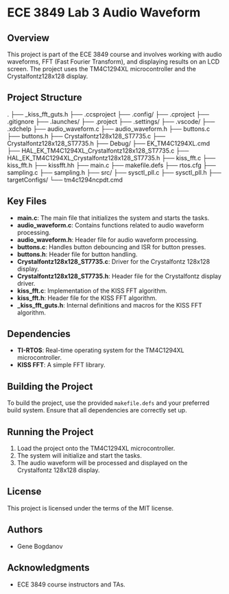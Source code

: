 # ECE 3849 Lab 3 Audio Waveform

## Overview

This project is part of the ECE 3849 course and involves working with audio waveforms, FFT (Fast Fourier Transform), and displaying results on an LCD screen. The project uses the TM4C1294XL microcontroller and the Crystalfontz128x128 display.

## Project Structure

. ├── _kiss_fft_guts.h ├── .ccsproject ├── .config/ ├── .cproject ├── .gitignore ├── .launches/ ├── .project ├── .settings/ ├── .vscode/ ├── .xdchelp ├── audio_waveform.c ├── audio_waveform.h ├── buttons.c ├── buttons.h ├── Crystalfontz128x128_ST7735.c ├── Crystalfontz128x128_ST7735.h ├── Debug/ ├── EK_TM4C1294XL.cmd ├── HAL_EK_TM4C1294XL_Crystalfontz128x128_ST7735.c ├── HAL_EK_TM4C1294XL_Crystalfontz128x128_ST7735.h ├── kiss_fft.c ├── kiss_fft.h ├── kissfft.hh ├── main.c ├── makefile.defs ├── rtos.cfg ├── sampling.c ├── sampling.h ├── src/ ├── sysctl_pll.c ├── sysctl_pll.h ├── targetConfigs/ └── tm4c1294ncpdt.cmd

## Key Files

- **main.c**: The main file that initializes the system and starts the tasks.
- **audio_waveform.c**: Contains functions related to audio waveform processing.
- **audio_waveform.h**: Header file for audio waveform processing.
- **buttons.c**: Handles button debouncing and ISR for button presses.
- **buttons.h**: Header file for button handling.
- **Crystalfontz128x128_ST7735.c**: Driver for the Crystalfontz 128x128 display.
- **Crystalfontz128x128_ST7735.h**: Header file for the Crystalfontz display driver.
- **kiss_fft.c**: Implementation of the KISS FFT algorithm.
- **kiss_fft.h**: Header file for the KISS FFT algorithm.
- **_kiss_fft_guts.h**: Internal definitions and macros for the KISS FFT algorithm.

## Dependencies

- **TI-RTOS**: Real-time operating system for the TM4C1294XL microcontroller.
- **KISS FFT**: A simple FFT library.

## Building the Project

To build the project, use the provided `makefile.defs` and your preferred build system. Ensure that all dependencies are correctly set up.

## Running the Project

1. Load the project onto the TM4C1294XL microcontroller.
2. The system will initialize and start the tasks.
3. The audio waveform will be processed and displayed on the Crystalfontz 128x128 display.

## License

This project is licensed under the terms of the MIT license.

## Authors

- Gene Bogdanov

## Acknowledgments

- ECE 3849 course instructors and TAs.
